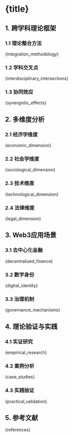 
# {title}

## 1. 跨学科理论框架

### 1.1 理论整合方法

{integration_methodology}

### 1.2 学科交叉点

{interdisciplinary_intersections}

### 1.3 协同效应

{synergistic_effects}

## 2. 多维度分析

### 2.1 经济学维度

{economic_dimension}

### 2.2 社会学维度

{sociological_dimension}

### 2.3 技术维度

{technological_dimension}

### 2.4 法律维度

{legal_dimension}

## 3. Web3应用场景

### 3.1 去中心化金融

{decentralized_finance}

### 3.2 数字身份

{digital_identity}

### 3.3 治理机制

{governance_mechanisms}

## 4. 理论验证与实践

### 4.1 实证研究

{empirical_research}

### 4.2 案例分析

{case_studies}

### 4.3 实践验证

{practical_validation}

## 5. 参考文献

{references}

